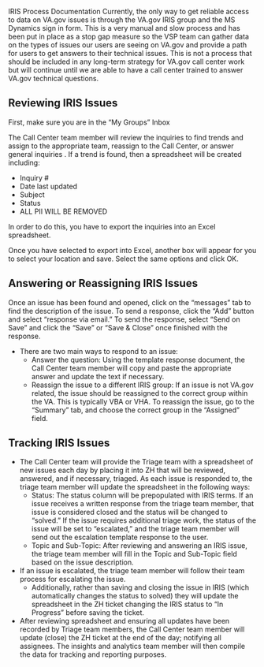 IRIS Process Documentation
Currently, the only way to get reliable access to data on VA.gov issues is through the VA.gov IRIS group and the MS Dynamics sign in form. This is a very manual and slow process and has been put in place as a stop gap measure so the VSP team can gather data on the types of issues our users are seeing on VA.gov and provide a path for users to get answers to their technical issues. This is not a process that should be included in any long-term strategy for VA.gov call center work but will continue until we are able to have a call center trained to answer VA.gov technical questions. 

## Reviewing IRIS Issues

First, make sure you are in the “My Groups” Inbox










The Call Center team member will review the inquiries to find trends and assign to the appropriate team, reassign to the Call Center, or answer general inquiries .  If a trend is found, then a spreadsheet will be created including:
* Inquiry #
* Date last updated
* Subject
* Status
* ALL PII WILL BE REMOVED

In order to do this, you have to export the inquiries into an Excel spreadsheet.

Once you have selected to export into Excel, another box will appear for you to select your location and save.
Select the same options and click OK.

## Answering or Reassigning IRIS Issues

Once an issue has been found and opened, click on the “messages” tab to find the description of the issue. To send a response, click the “Add” button and select “response via email.” To send the response, select “Send on Save” and click the “Save” or “Save & Close” once finished with the response. 











- There are two main ways to respond to an issue:
  - Answer the question: Using the template response document, the Call Center team member will copy and paste the appropriate answer and update the text if necessary.
  - Reassign the issue to a different IRIS group: If an issue is not VA.gov related, the issue should be reassigned to the correct group within the VA. This is typically VBA or VHA. To reassign the issue, go to the “Summary” tab, and choose the correct group in the “Assigned” field. 











## Tracking IRIS Issues

- The Call Center team will provide the Triage team with a spreadsheet of new issues each day by placing it into ZH that will be reviewed, answered, and if necessary, triaged.  As each issue is responded to, the triage team member will update the spreadsheet in the following ways:
  - Status: The status column will be prepopulated with IRIS terms. If an issue receives a written response from the triage team member, that issue is considered closed and the status will be changed to “solved.” If the issue requires additional triage work, the status of the issue will be set to “escalated,” and the triage team member will send out the escalation template response to the user.  
  - Topic and Sub-Topic: After reviewing and answering an IRIS issue, the triage team member will fill in the Topic and Sub-Topic field based on the issue description. 
- If an issue is escalated, the triage team member will follow their team process for escalating the issue. 
  - Additionally, rather than saving and closing the issue in IRIS (which automatically changes the status to solved) they will update the spreadsheet in the ZH ticket changing the IRIS status to “In Progress” before saving the ticket. 
- After reviewing spreadsheet and ensuring all updates have been recorded by Triage team members, the Call Center team member will update (close) the ZH ticket at the end of the day; notifying all assignees.  The insights and analytics team member will then compile the data for tracking and reporting purposes. 
